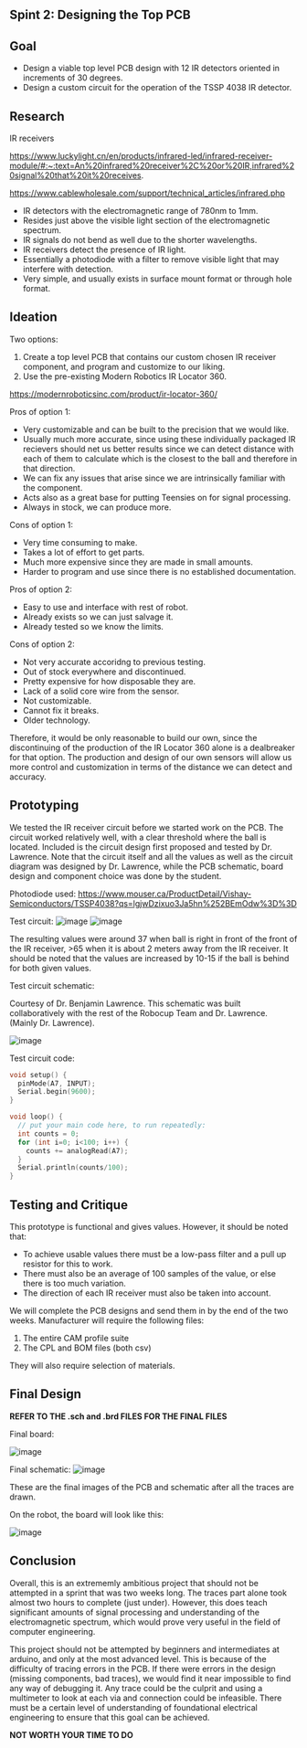 ## Spint 2: Designing the Top PCB

## Goal
- Design a viable top level PCB design with 12 IR detectors oriented in increments of 30 degrees.
- Design a custom circuit for the operation of the TSSP 4038 IR detector.

## Research

IR receivers

https://www.luckylight.cn/en/products/infrared-led/infrared-receiver-module/#:~:text=An%20infrared%20receiver%2C%20or%20IR,infrared%20signal%20that%20it%20receives.

https://www.cablewholesale.com/support/technical_articles/infrared.php

- IR detectors with the electromagnetic range of 780nm to 1mm.
- Resides just above the visible light section of the electromagnetic spectrum.
- IR signals do not bend as well due to the shorter wavelengths.
- IR receivers detect the presence of IR light.
- Essentially a photodiode with a filter to remove visible light that may interfere with detection.
- Very simple, and usually exists in surface mount format or through hole format.



## Ideation
Two options:
1. Create a top level PCB that contains our custom chosen IR receiver component, and program and customize to our liking.
2. Use the pre-existing Modern Robotics IR Locator 360.

https://modernroboticsinc.com/product/ir-locator-360/

Pros of option 1:

- Very customizable and can be built to the precision that we would like.
- Usually much more accurate, since using these individually packaged IR recievers should net us better results since we can detect distance with each of them to calculate which is the closest to the ball and therefore in that direction.
- We can fix any issues that arise since we are intrinsically familiar with the component.
- Acts also as a great base for putting Teensies on for signal processing.
- Always in stock, we can produce more.

Cons of option 1:

- Very time consuming to make.
- Takes a lot of effort to get parts.
- Much more expensive since they are made in small amounts.
- Harder to program and use since there is no established documentation.

Pros of option 2:

- Easy to use and interface with rest of robot.
- Already exists so we can just salvage it.
- Already tested so we know the limits.

Cons of option 2:

- Not very accurate accoridng to previous testing.
- Out of stock everywhere and discontinued.
- Pretty expensive for how disposable they are.
- Lack of a solid core wire from the sensor.
- Not customizable.
- Cannot fix it breaks.
- Older technology.

Therefore, it would be only reasonable to build our own, since the discontinuing of the production of the IR Locator 360 alone is a dealbreaker for that option. The production and design of our own sensors will allow us more control and customization in terms of the distance we can detect and accuracy.


## Prototyping
We tested the IR receiver circuit before we started work on the PCB. The circuit worked relatively well, with a clear threshold where the ball is located. Included is the circuit design first proposed and tested by Dr. Lawrence. Note that the circuit itself and all the values as well as the circuit diagram was designed by Dr. Lawrence, while the PCB schematic, board design and component choice was done by the student.

Photodiode used: https://www.mouser.ca/ProductDetail/Vishay-Semiconductors/TSSP4038?qs=lgjwDzixuo3Ja5hn%252BEmOdw%3D%3D

Test circuit: 
![image](testimg.jpg)
![image](testimg1.jpg)

The resulting values were around 37 when ball is right in front of the front of the IR receiver, >65 when it is about 2 meters away from the IR receiver. It should be noted that the values are increased by 10-15 if the ball is behind for both given values.

Test circuit schematic:

Courtesy of Dr. Benjamin Lawrence. This schematic was built collaboratively with the rest of the Robocup Team and Dr. Lawrence. (Mainly Dr. Lawrence).

![image](schem.jpg)

Test circuit code:

```C++
void setup() {
  pinMode(A7, INPUT);
  Serial.begin(9600);
}

void loop() {
  // put your main code here, to run repeatedly:
  int counts = 0;
  for (int i=0; i<100; i++) {
    counts += analogRead(A7);
  }
  Serial.println(counts/100);
}
```

## Testing and Critique
This prototype is functional and gives values. However, it should be noted that:

- To achieve usable values there must be a low-pass filter and a pull up resistor for this to work.
- There must also be an average of 100 samples of the value, or else there is too much variation.
- The direction of each IR receiver must also be taken into account.

We will complete the PCB designs and send them in by the end of the two weeks. Manufacturer will require the following files:
1. The entire CAM profile suite
2. The CPL and BOM files (both csv)

They will also require selection of materials.

## Final Design

**REFER TO THE .sch and .brd FILES FOR THE FINAL FILES**

Final board:

![image](board1.png)

Final schematic:
![image](schemat1.png)

These are the final images of the PCB and schematic after all the traces are drawn. 

On the robot, the board will look like this:

![image](robot1.png)

## Conclusion

Overall, this is an extrememly ambitious project that should not be attempted in a sprint that was two weeks long. The traces part alone took almost two hours to complete (just under). However, this does teach significant amounts of signal processing and understanding of the electromagnetic spectrum, which would prove very useful in the field of computer engineering.

This project should not be attempted by beginners and intermediates at arduino, and only at the most advanced level. This is because of the difficulty of tracing errors in the PCB. If there were errors in the design (missing components, bad traces), we would find it near impossible to find any way of debugging it. Any trace could be the culprit and using a multimeter to look at each via and connection could be infeasible. There must be a certain level of understanding of foundational electrical engineering to ensure that this goal can be achieved.

**NOT WORTH YOUR TIME TO DO**
